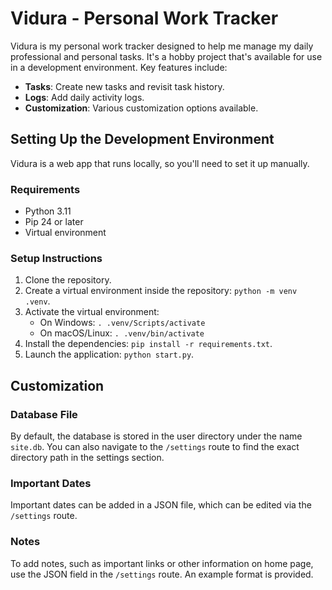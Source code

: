 # Vidura - Personal Work Tracker

Vidura is my personal work tracker designed to help me manage my daily professional and personal tasks. It's a hobby project that's available for use in a development environment. Key features include:

- **Tasks**: Create new tasks and revisit task history.
- **Logs**: Add daily activity logs.
- **Customization**: Various customization options available.

## Setting Up the Development Environment

Vidura is a web app that runs locally, so you'll need to set it up manually.

### Requirements

- Python 3.11
- Pip 24 or later
- Virtual environment

### Setup Instructions

1. Clone the repository.
2. Create a virtual environment inside the repository: `python -m venv .venv`.
3. Activate the virtual environment:
   - On Windows: `. .venv/Scripts/activate`
   - On macOS/Linux: `. .venv/bin/activate`
4. Install the dependencies: `pip install -r requirements.txt`.
5. Launch the application: `python start.py`.

## Customization

### Database File

By default, the database is stored in the user directory under the name `site.db`. You can also navigate to the `/settings` route to find the exact directory path in the settings section.

### Important Dates

Important dates can be added in a JSON file, which can be edited via the `/settings` route.

### Notes

To add notes, such as important links or other information on home page, use the JSON field in the `/settings` route. An example format is provided.
